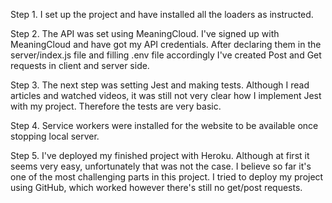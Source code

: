 Step 1. I set up the project and have installed all the loaders as instructed.

Step 2. The API was set using MeaningCloud. I've signed up with MeaningCloud and have got my API credentials. After declaring them in the server/index.js file and filling .env file accordingly I've created Post and Get requests in client and server side.

Step 3. The next step was setting Jest and making tests. Although I read articles and watched videos, it was still not very clear how I implement Jest with my project. Therefore the tests are very basic.

Step 4. Service workers were installed for the website to be available once stopping local server.

Step 5. I've deployed my finished project with Heroku. Although at first it seems very easy, unfortunately that was not the case. I believe so far it's one of the most challenging parts in this project. I tried to deploy my project using GitHub, which worked however there's still no get/post requests.

